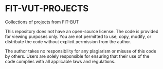 # FIT-VUT-PROJECTS
Collections of projects from FIT-BUT 

This repository does not have an open-source license. The code is provided for viewing purposes only. You are not permitted to use, copy, modify, or distribute the code without explicit permission from the author.

The author takes no responsibility for any plagiarism or misuse of this code by others. Users are solely responsible for ensuring that their use of the code complies with all applicable laws and regulations.
